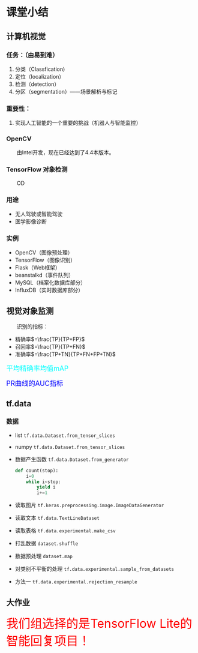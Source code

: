 # 课堂小结

## 计算机视觉

### 任务：（由易到难）

1. 分类（Classfication)
2. 定位（localization）
3. 检测（detection）
4. 分区（segmentation）——场景解析与标记

### 重要性：

1. 实现人工智能的一个重要的挑战（机器人与智能监控）

### OpenCV

&emsp;&emsp;由Intel开发，现在已经达到了4.4本版本。

### TensorFlow 对象检测

&emsp;&emsp;OD

### 用途

- 无人驾驶或智能驾驶
- 医学影像诊断

### 实例

+ OpenCV（图像预处理）
+ TensorFlow（图像识别）
+ Flask（Web框架）
+ beanstalkd（事件队列）
+ MySQL（档案化数据库部分）
+ InfluxDB（实时数据库部分）

## 视觉对象监测 

&emsp;&emsp;识别的指标：

+ 精确率$=\frac{TP}{TP+FP}$
+ 召回率$=\frac{TP}{TP+FN}$
+ 准确率$=\frac{TP+TN}{TP+FN+FP+TN}$

<font size=4 color=cyan>平均精确率均值mAP</font>

<font size=4 color=blue>     PR曲线的AUC指标  </font>

## tf.data

### 数据

+ list  `tf.data.Dataset.from_tensor_slices`

+ numpy   `tf.data.Dataset.from_tensor_slices` 

+ 数据产生函数  `tf.data.Dataset.from_generator`

  ```python
  def count(stop):
      i=0
      while i<stop:
          yield i
          i+=1
  ```

+ 读取图片  `tf.keras.preprocessing.image.ImageDataGenerator`

+ 读取文本  `tf.data.TextLineDataset`

+ 读取表格  `tf.data.experimental.make_csv`

+ 打乱数据  `dataset.shuffle`

+ 数据预处理  `dataset.map`

+ 对类别不平衡的处理  `tf.data.experimental.sample_from_datasets`

+ 方法一  `tf.data.experimental.rejection_resample`

## 大作业

<font size=6 color=red>我们组选择的是TensorFlow Lite的智能回复项目！</font>